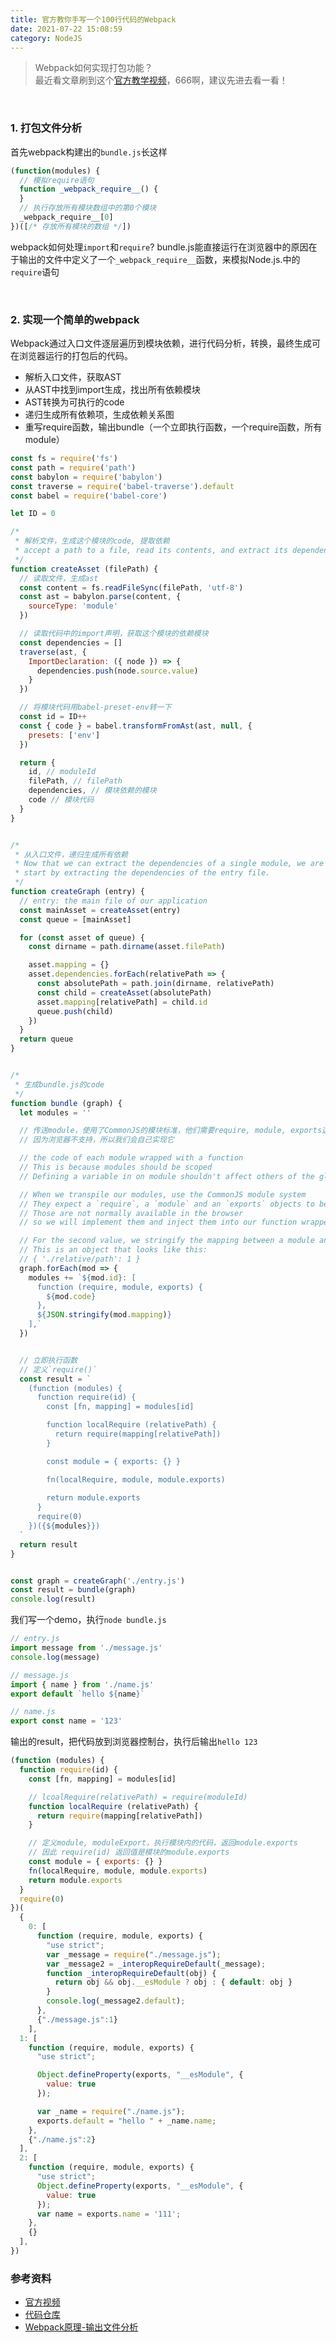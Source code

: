 ```yaml
---
title: 官方教你手写一个100行代码的Webpack
date: 2021-07-22 15:08:59
category: NodeJS
---
```

> Webpack如何实现打包功能？<br/>最近看文章刷到这个[官方教学视频](https://www.youtube.com/watch?v=Gc9-7PBqOC8&list=LLHK1mTHpwrUeYgF5gu-Kd4g)，666啊，建议先进去看一看！


<br/>

### 1. 打包文件分析

首先webpack构建出的`bundle.js`长这样
```js
(function(modules) {
  // 模拟require语句
  function _webpack_require__() {
  }
  // 执行存放所有模块数组中的第0个模块
  _webpack_require__[0]
})([/* 存放所有模块的数组 */])

```

webpack如何处理`import`和`require`?
bundle.js能直接运行在浏览器中的原因在于输出的文件中定义了一个`_webpack_require__`函数，来模拟Node.js.中的`require`语句

<br/>

### 2. 实现一个简单的webpack
Webpack通过入口文件逐层遍历到模块依赖，进行代码分析，转换，最终生成可在浏览器运行的打包后的代码。
- 解析入口文件，获取AST
- 从AST中找到import生成，找出所有依赖模块
- AST转换为可执行的code
- 递归生成所有依赖项，生成依赖关系图
- 重写require函数，输出bundle（一个立即执行函数，一个require函数，所有module）
```js
const fs = require('fs')
const path = require('path')
const babylon = require('babylon')
const traverse = require('babel-traverse').default
const babel = require('babel-core')

let ID = 0

/* 
 * 解析文件，生成这个模块的code, 提取依赖
 * accept a path to a file, read its contents, and extract its dependencies
 */
function createAsset (filePath) {
  // 读取文件，生成ast
  const content = fs.readFileSync(filePath, 'utf-8')
  const ast = babylon.parse(content, {
    sourceType: 'module'
  })

  // 读取代码中的import声明，获取这个模块的依赖模块
  const dependencies = []
  traverse(ast, {
    ImportDeclaration: ({ node }) => {
      dependencies.push(node.source.value)
    }
  })

  // 将模块代码用babel-preset-env转一下
  const id = ID++
  const { code } = babel.transformFromAst(ast, null, {
    presets: ['env']
  })

  return {
    id, // moduleId
    filePath, // filePath
    dependencies, // 模块依赖的模块
    code // 模块代码
  }
}


/*
 * 从入口文件，递归生成所有依赖
 * Now that we can extract the dependencies of a single module, we are going to
 * start by extracting the dependencies of the entry file.
 */
function createGraph (entry) {
  // entry: the main file of our application
  const mainAsset = createAsset(entry)
  const queue = [mainAsset]

  for (const asset of queue) {
    const dirname = path.dirname(asset.filePath)

    asset.mapping = {}
    asset.dependencies.forEach(relativePath => {
      const absolutePath = path.join(dirname, relativePath)
      const child = createAsset(absolutePath)
      asset.mapping[relativePath] = child.id
      queue.push(child)
    })
  }
  return queue
}


/*
 * 生成bundle.js的code
 */
function bundle (graph) {
  let modules = ''

  // 传送module，使用了CommonJS的模块标准，他们需要require, module, exports这3个可用的方法
  // 因为浏览器不支持，所以我们会自己实现它

  // the code of each module wrapped with a function
  // This is because modules should be scoped
  // Defining a variable in on module shouldn't affect others of the global scope

  // When we transpile our modules, use the CommonJS module system
  // They expect a `require`, a `module` and an `exports` objects to be available
  // Those are not normally available in the browser 
  // so we will implement them and inject them into our function wrappers

  // For the second value, we stringify the mapping between a module and its dependencies. 
  // This is an object that looks like this:
  // { './relative/path': 1 }
  graph.forEach(mod => {
    modules += `${mod.id}: [
      function (require, module, exports) {
        ${mod.code}
      },
      ${JSON.stringify(mod.mapping)}
    ],`
  })


  // 立即执行函数
  // 定义`require()`
  const result = `
    (function (modules) {
      function require(id) {
        const [fn, mapping] = modules[id]

        function localRequire (relativePath) {
          return require(mapping[relativePath])
        }

        const module = { exports: {} }

        fn(localRequire, module, module.exports)
        
        return module.exports
      }
      require(0)
    })({${modules}})
  `
  return result
}


const graph = createGraph('./entry.js')
const result = bundle(graph)
console.log(result)
```

我们写一个demo，执行`node bundle.js`
```js
// entry.js
import message from './message.js'
console.log(message)

// message.js
import { name } from './name.js'
export default `hello ${name}`

// name.js
export const name = '123'
```

输出的result，把代码放到浏览器控制台，执行后输出`hello 123`
```js
(function (modules) {
  function require(id) {
    const [fn, mapping] = modules[id]

    // lcoalRequire(relativePath) = require(moduleId)
    function localRequire (relativePath) {
      return require(mapping[relativePath])
    }

    // 定义module, moduleExport，执行模块内的代码，返回module.exports
    // 因此 require(id) 返回值是模块的module.exports
    const module = { exports: {} }
    fn(localRequire, module, module.exports)
    return module.exports
  }
  require(0)
})(
  {
    0: [
      function (require, module, exports) {
        "use strict";
        var _message = require("./message.js");
        var _message2 = _interopRequireDefault(_message);
        function _interopRequireDefault(obj) { 
          return obj && obj.__esModule ? obj : { default: obj }
        }
        console.log(_message2.default);
      },
      {"./message.js":1}
    ],
  1: [
    function (require, module, exports) {
      "use strict";

      Object.defineProperty(exports, "__esModule", {
        value: true
      });

      var _name = require("./name.js");
      exports.default = "hello " + _name.name;
    },
    {"./name.js":2}
  ],
  2: [
    function (require, module, exports) {
      "use strict";
      Object.defineProperty(exports, "__esModule", {
        value: true
      });
      var name = exports.name = '111';
    },
    {}
  ],
})
```

### 参考资料
- [官方视频](https://www.youtube.com/watch?v=Gc9-7PBqOC8&list=LLHK1mTHpwrUeYgF5gu-Kd4g)
- [代码仓库](https://github.com/ronami/minipack/blob/master/src/minipack.js)
- [Webpack原理-输出文件分析](https://imweb.io/topic/5a4cce35a192c3b460fce39b)